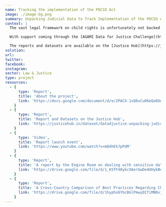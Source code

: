 ```yaml
---
name: Tracking the implementation of the POCSO Act
image: ./image-bg.png
summary: Unpacking Judicial Data to Track Implementation of the POCSO Act in Assam, Delhi & Haryana
context: |
  The vast legal framework on child rights is unfortunately not backed with data that can inform law and policy change as well as help in monitoring implementation of these laws. There is very little systematic information on what happens in courts, how do special laws and provisions pan out in practice, to what extent have they been able to meet their purpose, what are the challenges and how can these be overcome. The only official set of data that gives some insight on implementation of laws are the NCRB’s statistics on disposal of cases by police and court in terms of charge sheeting rate, rate of conviction and pendency percentage. District level data continues to remain a challenge on all counts.

  With support coming through the [AGAMI Data for Justice Challenge](https://agami.in/d4j/#tab_61f3dee24db36), we collaborated with [HAQ - Centre for Child Rights](https://www.haqcrc.org/) to study the implementation of the POCSO Act by curating and analysing data from the district courts of Assam, Haryana and Delhi. For this project, we curated court cases, from eCourts portal, registered under the POCSO Act between 2012 and 2020. Read more [here](https://docs.google.com/document/d/e/2PACX-1vQ0uCuO6eQo8UArfWf0lCu8eBbrujc32p880oiJ6IflZeTQFAJU2wjoMGfLUbGI0y74GXNJklKa8GFX/pub).

  The reports and datasets are available on the [Justice Hub](https://justicehub.in/dataset/data4justice-unpacking-judicial-data-to-track-implementation-of-the-pocso-act-in-assam-delhi-haryana). 
solution:
url: 
twitter:
facebook:
instagram:
sector: Law & Justice
type: project
resources:
  - {
      type: 'Report',
      title: 'About the project',
      link: 'https://docs.google.com/document/d/e/2PACX-1vQ0uCuO6eQo8UArfWf0lCu8eBbrujc32p880oiJ6IflZeTQFAJU2wjoMGfLUbGI0y74GXNJklKa8GFX/pub'
    }
  - {
      type: 'Report',
      title: 'Report and Datasets on the Justice Hub',
      link: 'https://justicehub.in/dataset/data4justice-unpacking-judicial-data-to-track-implementation-of-the-pocso-act-in-assam-delhi-haryana'
    } 
  - {
      type: 'Video',
      title: 'Report launch event',
      link: 'https://www.youtube.com/watch?v=mQ4hEk7pPdM'
    }
  - {
      type: 'Report',
      title: 'A report by the Engine Room on dealing with sensitive datasets to highlight problems of Child Sexual Abuse in India.',
      link: 'https://drive.google.com/file/d/1_KSTF40ykcXAerGwDe4UHykBetwvazBj/view?usp=sharing'
    }
  - {
      type: 'Report',
      title: 'A Cross-Country Comparison of Best Practices Regarding Children’s Privacy in the Criminal Justice System prepared by the students from Macquarie University',
      link: 'https://drive.google.com/file/d/1hyphx6YbcBGlPmwyQIfiMN0xjN4aWdDg/view?usp=sharing'
    }
---
```


